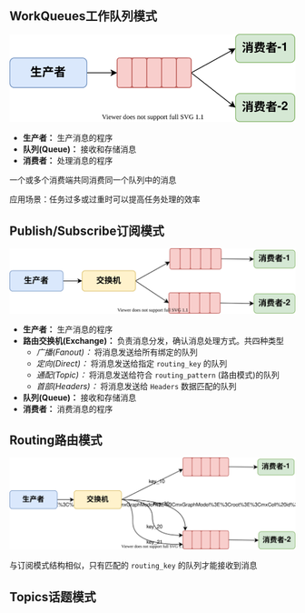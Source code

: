 ## WorkQueues工作队列模式

![WorkQueues工作模式简图](RabbitMQ工作模式/WorkQueues工作模式简图.drawio.svg)

- **生产者：** 生产消息的程序
- **队列(Queue)：** 接收和存储消息
- **消费者：** 处理消息的程序

一个或多个消费端共同消费同一个队列中的消息

应用场景：任务过多或过重时可以提高任务处理的效率

## Publish/Subscribe订阅模式

![Pub-Sub订阅模式简图](RabbitMQ工作模式/Pub-Sub订阅模式简图.drawio.svg)

- **生产者：** 生产消息的程序
- **路由交换机(Exchange)：** 负责消息分发，确认消息处理方式。共四种类型
    - *广播(Fanout)：* 将消息发送给所有绑定的队列
    - *定向(Direct)：* 将消息发送给指定 `routing_key` 的队列
    - *通配(Topic)：* 将消息发送给符合 `routing_pattern` (路由模式)的队列
    - *首部(Headers)：* 将消息发送给 `Headers` 数据匹配的队列
- **队列(Queue)：** 接收和存储消息
- **消费者：** 消费消息的程序

## Routing路由模式

![Routing路由模式简图](RabbitMQ工作模式/Routing路由模式简图.drawio.svg)

与订阅模式结构相似，只有匹配的 `routing_key` 的队列才能接收到消息

## Topics话题模式
